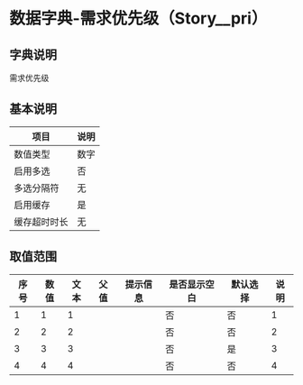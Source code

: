 # 数据字典-需求优先级（Story__pri）
## 字典说明
需求优先级

## 基本说明
| 项目 | 说明 |
| ---- | ---- |
| 数值类型 | 数字 |
| 启用多选 | 否 |
| 多选分隔符 | 无 |
| 启用缓存 | 是 |
| 缓存超时时长 | 无 |

## 取值范围
| 序号 | 数值 | 文本 | 父值 | 提示信息 | 是否显示空白 | 默认选择 | 说明 |
| ---- | ---- | ---- | ---- | ---- | ---- | ---- | ---- |
| 1 | 1 | 1 |  |  | 否 | 否 | 1 |
| 2 | 2 | 2 |  |  | 否 | 否 | 2 |
| 3 | 3 | 3 |  |  | 否 | 是 | 3 |
| 4 | 4 | 4 |  |  | 否 | 否 | 4 |

